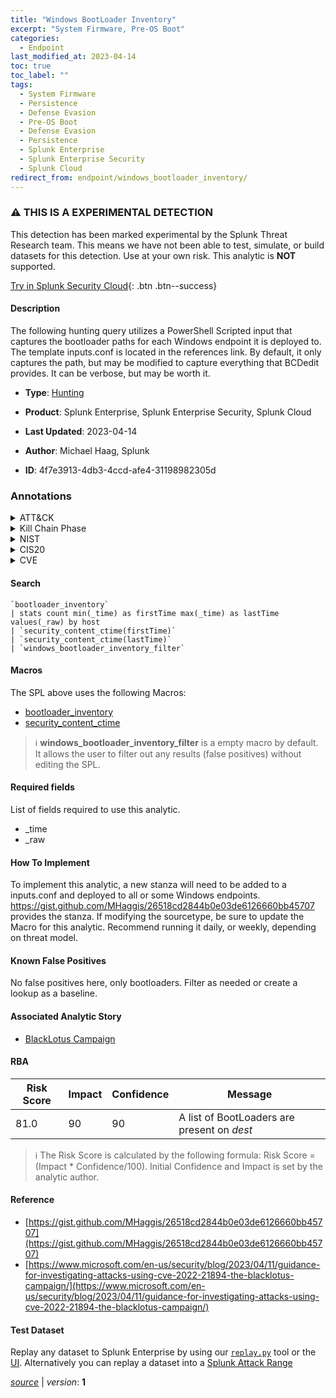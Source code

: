 ```yaml
---
title: "Windows BootLoader Inventory"
excerpt: "System Firmware, Pre-OS Boot"
categories:
  - Endpoint
last_modified_at: 2023-04-14
toc: true
toc_label: ""
tags:
  - System Firmware
  - Persistence
  - Defense Evasion
  - Pre-OS Boot
  - Defense Evasion
  - Persistence
  - Splunk Enterprise
  - Splunk Enterprise Security
  - Splunk Cloud
redirect_from: endpoint/windows_bootloader_inventory/
---
```


### :warning: THIS IS A EXPERIMENTAL DETECTION
This detection has been marked experimental by the Splunk Threat Research team. This means we have not been able to test, simulate, or build datasets for this detection. Use at your own risk. This analytic is **NOT** supported.


[Try in Splunk Security Cloud](https://www.splunk.com/en_us/cyber-security.html){: .btn .btn--success}

#### Description

The following hunting query utilizes a PowerShell Scripted input that captures the bootloader paths for each Windows endpoint it is deployed to. The template inputs.conf is located in the references link. By default, it only captures the path, but may be modified to capture everything that BCDedit provides. It can be verbose, but may be worth it.

- **Type**: [Hunting](https://github.com/splunk/security_content/wiki/Detection-Analytic-Types)
- **Product**: Splunk Enterprise, Splunk Enterprise Security, Splunk Cloud

- **Last Updated**: 2023-04-14
- **Author**: Michael Haag, Splunk
- **ID**: 4f7e3913-4db3-4ccd-afe4-31198982305d

### Annotations
<details>
  <summary>ATT&CK</summary>

<div markdown="1">

#### [ATT&CK](https://attack.mitre.org/)

| ID          | Technique   | Tactic         |
| ----------- | ----------- |--------------- |
| [T1542.001](https://attack.mitre.org/techniques/T1542/001/) | System Firmware | Persistence, Defense Evasion |

| [T1542](https://attack.mitre.org/techniques/T1542/) | Pre-OS Boot | Defense Evasion, Persistence |

</div>
</details>


<details>
  <summary>Kill Chain Phase</summary>

<div markdown="1">

* Installation
* Exploitation


</div>
</details>


<details>
  <summary>NIST</summary>

<div markdown="1">

* DE.AE



</div>
</details>

<details>
  <summary>CIS20</summary>

<div markdown="1">

* CIS 10



</div>
</details>

<details>
  <summary>CVE</summary>

<div markdown="1">


</div>
</details>


#### Search

```
`bootloader_inventory` 
| stats count min(_time) as firstTime max(_time) as lastTime values(_raw) by host 
| `security_content_ctime(firstTime)` 
| `security_content_ctime(lastTime)` 
| `windows_bootloader_inventory_filter`
```

#### Macros
The SPL above uses the following Macros:
* [bootloader_inventory](https://github.com/splunk/security_content/blob/develop/macros/bootloader_inventory.yml)
* [security_content_ctime](https://github.com/splunk/security_content/blob/develop/macros/security_content_ctime.yml)

> :information_source:
> **windows_bootloader_inventory_filter** is a empty macro by default. It allows the user to filter out any results (false positives) without editing the SPL.



#### Required fields
List of fields required to use this analytic.
* _time
* _raw



#### How To Implement
To implement this analytic, a new stanza will need to be added to a inputs.conf and deployed to all or some Windows endpoints. https://gist.github.com/MHaggis/26518cd2844b0e03de6126660bb45707 provides the stanza. If modifying the sourcetype, be sure to update the Macro for this analytic. Recommend running it daily, or weekly, depending on threat model.
#### Known False Positives
No false positives here, only bootloaders. Filter as needed or create a lookup as a baseline.

#### Associated Analytic Story
* [BlackLotus Campaign](/stories/blacklotus_campaign)




#### RBA

| Risk Score  | Impact      | Confidence   | Message      |
| ----------- | ----------- |--------------|--------------|
| 81.0 | 90 | 90 | A list of BootLoaders are present on $dest$ |


> :information_source:
> The Risk Score is calculated by the following formula: Risk Score = (Impact * Confidence/100). Initial Confidence and Impact is set by the analytic author.


#### Reference

* [https://gist.github.com/MHaggis/26518cd2844b0e03de6126660bb45707](https://gist.github.com/MHaggis/26518cd2844b0e03de6126660bb45707)
* [https://www.microsoft.com/en-us/security/blog/2023/04/11/guidance-for-investigating-attacks-using-cve-2022-21894-the-blacklotus-campaign/](https://www.microsoft.com/en-us/security/blog/2023/04/11/guidance-for-investigating-attacks-using-cve-2022-21894-the-blacklotus-campaign/)



#### Test Dataset
Replay any dataset to Splunk Enterprise by using our [`replay.py`](https://github.com/splunk/attack_data#using-replaypy) tool or the [UI](https://github.com/splunk/attack_data#using-ui).
Alternatively you can replay a dataset into a [Splunk Attack Range](https://github.com/splunk/attack_range#replay-dumps-into-attack-range-splunk-server)




[*source*](https://github.com/splunk/security_content/tree/develop/detections/experimental/endpoint/windows_bootloader_inventory.yml) \| *version*: **1**